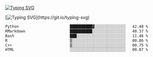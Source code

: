 [![Typing SVG](https://readme-typing-svg.demolab.com?font=Fira+Code&duration=1&pause=1000&center=true&vCenter=true&width=435&lines=Ivy+Streeter)](https://git.io/typing-svg)

[![Typing SVG](https://readme-typing-svg.demolab.com?font=Fira+Code&pause=1000&center=true&width=435&lines=Hello%2C+nice+to+meet+you!;I+am+a+researcher+in+biotech.;I+am+interested+in+bioinformatics.;I+am+self-taught+and+love+learning.;Feel+free+to+reach+out!)](https://git.io/typing-svg)
<!--START_SECTION:waka-->

```txt
Python                       ██████████▓░░░░░░░░░░░░░░   42.48 %
RMarkdown                    ██████████░░░░░░░░░░░░░░░   40.37 %
Bash                         ███░░░░░░░░░░░░░░░░░░░░░░   11.46 %
R                            ▒░░░░░░░░░░░░░░░░░░░░░░░░   00.86 %
C++                          ▒░░░░░░░░░░░░░░░░░░░░░░░░   00.75 %
HTML                         ░░░░░░░░░░░░░░░░░░░░░░░░░   00.07 %
```

<!--END_SECTION:waka-->
